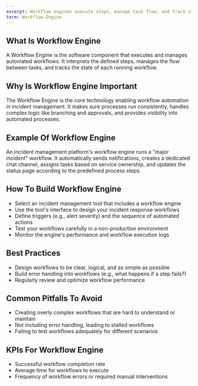```yaml
---
excerpt: Workflow engines execute steps, manage task flow, and track state in incident response processes.
term: Workflow Engine
---
```

## What Is Workflow Engine

A Workflow Engine is the software component that executes and manages automated workflows. It interprets the defined steps, manages the flow between tasks, and tracks the state of each running workflow.

## Why Is Workflow Engine Important

The Workflow Engine is the core technology enabling workflow automation in incident management. It makes sure processes run consistently, handles complex logic like branching and approvals, and provides visibility into automated processes.

## Example Of Workflow Engine

An incident management platform's workflow engine runs a "major incident" workflow. It automatically sends notifications, creates a dedicated chat channel, assigns tasks based on service ownership, and updates the status page according to the predefined process steps.

## How To Build Workflow Engine

- Select an incident management tool that includes a workflow engine
- Use the tool's interface to design your incident response workflows
- Define triggers (e.g., alert severity) and the sequence of automated actions
- Test your workflows carefully in a non-production environment
- Monitor the engine's performance and workflow execution logs

## Best Practices

- Design workflows to be clear, logical, and as simple as possible
- Build error handling into workflows (e.g., what happens if a step fails?)
- Regularly review and optimize workflow performance

## Common Pitfalls To Avoid

- Creating overly complex workflows that are hard to understand or maintain
- Not including error handling, leading to stalled workflows
- Failing to test workflows adequately for different scenarios

## KPIs For Workflow Engine

- Successful workflow completion rate
- Average time for workflows to execute
- Frequency of workflow errors or required manual interventions